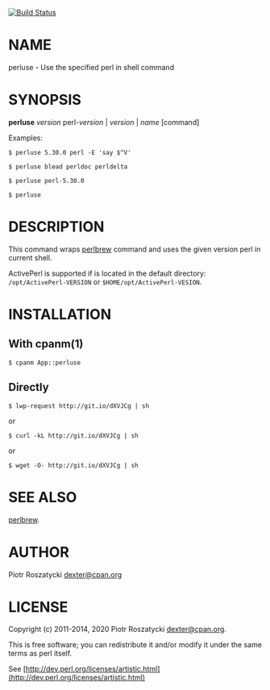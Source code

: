 [![Build Status](https://travis-ci.org/dex4er/perluse.png?branch=master)](https://travis-ci.org/dex4er/perluse)

# NAME

perluse - Use the specified perl in shell command

# SYNOPSIS

**perluse** _version_
perl-_version_ | _version_ | _name_
\[command\]

Examples:

    $ perluse 5.30.0 perl -E 'say $^V'

    $ perluse blead perldoc perldelta

    $ perluse perl-5.30.0

    $ perluse

# DESCRIPTION

This command wraps [perlbrew](https://metacpan.org/pod/perlbrew) command and uses the given version perl in
current shell.

ActivePerl is supported if is located in the default
directory: `/opt/ActivePerl-VERSION` or `$HOME/opt/ActivePerl-VESION`.

# INSTALLATION

## With cpanm(1)

    $ cpanm App::perluse

## Directly

    $ lwp-request http://git.io/dXVJCg | sh

or

    $ curl -kL http://git.io/dXVJCg | sh

or

    $ wget -O- http://git.io/dXVJCg | sh

# SEE ALSO

[perlbrew](https://metacpan.org/pod/perlbrew).

# AUTHOR

Piotr Roszatycki <dexter@cpan.org>

# LICENSE

Copyright (c) 2011-2014, 2020 Piotr Roszatycki <dexter@cpan.org>.

This is free software; you can redistribute it and/or modify it under
the same terms as perl itself.

See [http://dev.perl.org/licenses/artistic.html](http://dev.perl.org/licenses/artistic.html)
